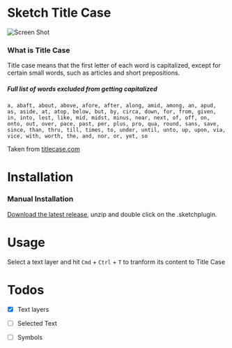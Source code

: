 
# Sketch Title Case

![Screen Shot](https://media.giphy.com/media/l0IsIwEvoqDkP2gGQ/giphy.gif)

### What is Title Case

Title case means that the first letter of each word is capitalized, except for certain small words, such as articles and short prepositions.

##### Full list of words excluded from getting capitalized

``a, abaft, about, above, afore, after, along, amid, among, an, apud, as, aside, at, atop, below, but, by, circa, down, for, from, given, in, into, lest, like, mid, midst, minus, near, next, of, off, on, onto, out, over, pace, past, per, plus, pro, qua, round, sans, save, since, than, thru, till, times, to, under, until, unto, up, upon, via, vice, with, worth, the, and, nor, or, yet, so``

Taken from [titlecase.com](http://titlecase.com/)

# Installation

### Manual Installation

[Download the latest release](https://github.com/Hemmingsson/Sketch-Title-Case/releases/latest), unzip and double click on the .sketchplugin.

# Usage

Select a text layer and hit `Cmd` + `Ctrl` + `T` to tranform its content to Title Case

# Todos
- [x] Text layers
- [ ] Selected Text
- [ ] Symbols

